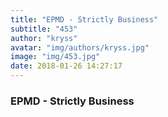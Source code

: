 ```yaml
---
title: "EPMD - Strictly Business"
subtitle: "453"
author: "kryss"
avatar: "img/authors/kryss.jpg"
image: "img/453.jpg"
date: 2018-01-26 14:27:17
---
```


### EPMD - Strictly Business

